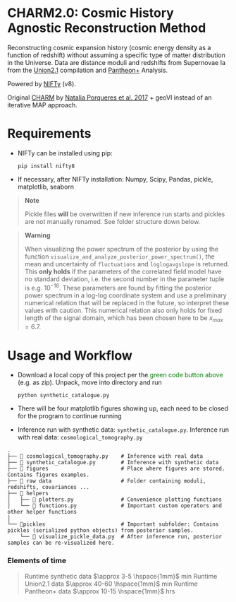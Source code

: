 CHARM2.0: Cosmic History Agnostic Reconstruction Method
=================
Reconstructing cosmic expansion history (cosmic energy density as a function of redshift) 
without assuming a specific type of matter distribution in the Universe. Data are distance moduli and
redshifts from Supernovae Ia from the 
[Union2.1](https://supernova.lbl.gov/Union/) compilation and [Pantheon+](https://pantheonplussh0es.github.io) Analysis.

Powered by [NIFTy](https://ift.pages.mpcdf.de/nifty/user/installation.html) (v8). 

Original [CHARM](https://gitlab.mpcdf.mpg.de/natalia/charm) by [Natalia Porqueres et al. 2017](https://arxiv.org/abs/1608.04007) + geoVI instead of an iterative MAP approach.


Requirements
=================
*   NIFTy can be installed using pip:

        pip install nifty8
* If necessary, after NIFTy installation: Numpy, Scipy, Pandas, pickle, matplotlib, seaborn 

> **Note**
> 
> Pickle files **will** be overwritten if new inference run starts and pickles are not manually renamed.
> See folder structure down below.

> **Warning**
> 
>When visualizing the power spectrum of the posterior by using the function
> `visualize_and_analyze_posterior_power_spectrum()`, the mean and uncertainty of 
> `fluctuations` and `loglogavgslope` is returned. This **only holds** if the parameters of the correlated field model
> have no standard deviation, i.e. the second number in the parameter tuple is e.g. $10^{-16}$. These parameters are found 
> by fitting the posterior power spectrum in a log-log coordinate system and use a preliminary numerical relation that will be replaced in the 
> future, so interpret these values with caution. This numerical relation also only holds for fixed length of the signal 
> domain, which has been chosen here to be $x_{max}=6.7$.




Usage and Workflow
=================
*   Download a local copy of this project per the <span style="color:green"> green code button above </span> (e.g. as zip). Unpack, move into directory and run 

        python synthetic_catalogue.py
* There will be four matplotlib figures showing up, each need to be closed for the program to continue running
* Inference run with synthetic data: `synthetic_catalogue.py`. Inference run with real data: `cosmological_tomography.py`

```
.
├── 🐍 cosmological_tomography.py    # Inference with real data
├── 🐍 synthetic_catalogue.py        # Inference with synthetic data 
├── 📂 figures                       # Place where figures are stored. Contains figures examples.
├── 📂 raw data                      # Folder containing moduli, redshifts, covariances ...
├── 📂 helpers                       
│   ├── 🐍 plotters.py               # Convenience plotting functions
│   └── 🐍 functions.py              # Important custom operators and other helper functions
│   
└── 📂pickles                        # Important subfolder: Contains pickles (serialized python objects) from posterior samples.
    └── 🐍 visualize_pickle_data.py  # After inference run, posterior samples can be re-visualized here.
```


### Elements of time

>Runtime synthetic data $\approx 3-5 \hspace{1mm}$ min
>Runtime Union2.1 data $\approx 40-60 \hspace{1mm}$ min
>Runtime Pantheon+ data $\approx 10-15 \hspace{1mm}$ hrs




